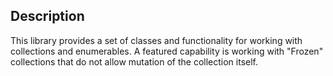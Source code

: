 ## Description
This library provides a set of classes and functionality for working with collections and enumerables. A featured capability is working with "Frozen" collections that do not allow mutation of the collection itself.